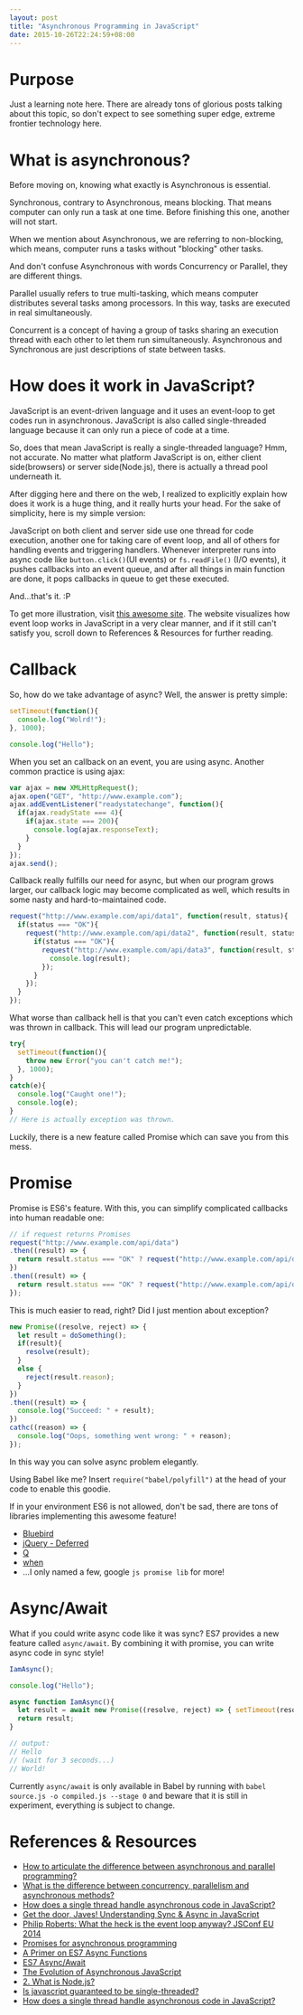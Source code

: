 ```yaml
---
layout: post
title: "Asynchronous Programming in JavaScript"
date: 2015-10-26T22:24:59+08:00
---
```


# Purpose
Just a learning note here. There are already tons of glorious posts talking about this topic, so don't expect to see something super edge, extreme frontier technology here.

# What is asynchronous?
Before moving on, knowing what exactly is Asynchronous is essential.

Synchronous, contrary to Asynchronous, means blocking. That means computer can only run a task at one time. Before finishing this one, another will not start.

When we mention about Asynchronous, we are referring to non-blocking, which means, computer runs a tasks without "blocking" other tasks.

And don't confuse Asynchronous with words Concurrency or Parallel, they are different things.

Parallel usually refers to true multi-tasking, which means computer distributes several tasks among processors. In this way, tasks are executed in real simultaneously.

Concurrent is a concept of having a group of tasks sharing an execution thread with each other to let them run simultaneously. Asynchronous and Synchronous are just descriptions of state between tasks.

# How does it work in JavaScript?
JavaScript is an event-driven language and it uses an event-loop to get codes run in asynchronous. JavaScript is also called single-threaded language because it can only run a piece of code at a time.

So, does that mean JavaScript is really a single-threaded language? Hmm, not accurate. No matter what platform JavaScript is on, either client side(browsers) or server side(Node.js), there is actually a thread pool underneath it.

After digging here and there on the web, I realized to explicitly explain how does it work is a huge thing, and it really hurts your head. For the sake of simplicity, here is my simple version:

JavaScript on both client and server side use one thread for code execution, another one for taking care of event loop, and all of others for handling events and triggering handlers. Whenever interpreter runs into async code like `button.click()`(UI events) or `fs.readFile()` (I/O events), it pushes callbacks into an event queue, and after all things in main function are done, it pops callbacks in queue to get these executed.

And...that's it. :P

To get more illustration, visit [this awesome site](http://latentflip.com/loupe/). The website visualizes how event loop works in JavaScript in a very clear manner, and if it still can't satisfy you, scroll down to References & Resources for further reading.

# Callback
So, how do we take advantage of async? Well, the answer is pretty simple:

```js
setTimeout(function(){
  console.log("Wolrd!");
}, 1000);

console.log("Hello");
```

When you set an callback on an event, you are using async. Another common practice is using ajax:

```js
var ajax = new XMLHttpRequest();
ajax.open("GET", "http://www.example.com");
ajax.addEventListener("readystatechange", function(){
  if(ajax.readyState === 4){
    if(ajax.state === 200){
      console.log(ajax.responseText);
    }
  }
});
ajax.send();
```

Callback really fulfills our need for async, but when our program grows larger, our callback logic may become complicated as well, which results in some nasty and hard-to-maintained code.

```js
request("http://www.example.com/api/data1", function(result, status){
  if(status === "OK"){
    request("http://www.example.com/api/data2", function(result, status){
      if(status === "OK"){
        request("http://www.example.com/api/data3", function(result, status){
          console.log(result);
        });
      }
    });
  }
});
```

What worse than callback hell is that you can't even catch exceptions which was thrown in callback. This will lead our program unpredictable.

```js
try{
  setTimeout(function(){
    throw new Error("you can't catch me!");
  }, 1000);
}
catch(e){
  console.log("Caught one!");
  console.log(e);
}
// Here is actually exception was thrown.
```

Luckily, there is a new feature called Promise which can save you from this mess.

# Promise
Promise is ES6's feature. With this, you can simplify complicated callbacks into human readable one:

```js
// if request returns Promises
request("http://www.example.com/api/data")
.then((result) => {
  return result.status === "OK" ? request("http://www.example.com/api/data2") : throw new Error("Something went wrong while requesting data 2");
})
.then((result) => {
  return result.status === "OK" ? request("http://www.example.com/api/data3") : throw new Error("Something went wrong while requesting data 3");
});
```

This is much easier to read, right? Did I just mention about exception?

```js
new Promise((resolve, reject) => {
  let result = doSomething();
  if(result){
    resolve(result);
  }
  else {
    reject(result.reason);
  }
})
.then((result) => {
  console.log("Succeed: " + result);
})
cathc((reason) => {
  console.log("Oops, something went wrong: " + reason);
});
```

In this way you can solve async problem elegantly.

Using Babel like me? Insert `require("babel/polyfill")` at the head of your code to enable this goodie.

If in your environment ES6 is not allowed, don't be sad, there are tons of libraries implementing this awesome feature!

* [Bluebird](http://bluebirdjs.com/docs/getting-started.html)
* [jQuery - Deferred](https://api.jquery.com/category/deferred-object/)
* [Q](http://documentup.com/kriskowal/q/)
* [when](https://github.com/cujojs/when/blob/master/docs/api.md)
* ...I only named a few, google `js promise lib` for more!

# Async/Await
What if you could write async code like it was sync? ES7 provides a new feature called `async/await`. By combining it with promise, you can write async code in sync style!

```js
IamAsync();

console.log("Hello");

async function IamAsync(){
  let result = await new Promise((resolve, reject) => { setTimeout(resolve, 3000, "World!"); });
  return result;
}

// output:
// Hello
// (wait for 3 seconds...)
// World!
```

Currently `async/await` is only available in Babel by running with `babel source.js -o compiled.js --stage 0` and beware that it is still in experiment, everything is subject to change.


# References & Resources
* [How to articulate the difference between asynchronous and parallel programming?](http://stackoverflow.com/questions/6133574/how-to-articulate-the-difference-between-asynchronous-and-parallel-programming)
* [What is the difference between concurrency, parallelism and asynchronous methods?](http://stackoverflow.com/questions/4844637/what-is-the-difference-between-concurrency-parallelism-and-asynchronous-methods)
* [How does a single thread handle asynchronous code in JavaScript?](https://www.quora.com/How-does-a-single-thread-handle-asynchronous-code-in-JavaScript)
* [Get the door, Javes! Understanding Sync & Async in JavaScript](https://www.discovermeteor.com/blog/understanding-sync-async-javascript-node/)
* [Philip Roberts: What the heck is the event loop anyway? JSConf EU 2014](https://www.youtube.com/watch?v=8aGhZQkoFbQ)
* [Promises for asynchronous programming](http://exploringjs.com/es6/ch_promises.html)
* [A Primer on ES7 Async Functions](https://code.tutsplus.com/tutorials/a-primer-on-es7-async-functions--cms-22367)
* [ES7 Async/Await](http://rossboucher.com/await/#/)
* [The Evolution of Asynchronous JavaScript](https://blog.risingstack.com/asynchronous-javascript/)
* [2. What is Node.js?](http://book.mixu.net/node/ch2.html)
* [Is javascript guaranteed to be single-threaded?](http://stackoverflow.com/questions/2734025/is-javascript-guaranteed-to-be-single-threaded)
* [How does a single thread handle asynchronous code in JavaScript?](https://www.quora.com/How-does-a-single-thread-handle-asynchronous-code-in-JavaScript)
